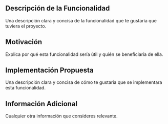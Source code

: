 ## Descripción de la Funcionalidad
Una descripción clara y concisa de la funcionalidad que te gustaría que tuviera el proyecto.

## Motivación
Explica por qué esta funcionalidad sería útil y quién se beneficiaría de ella.

## Implementación Propuesta
Una descripción clara y concisa de cómo te gustaría que se implementara esta funcionalidad.

## Información Adicional
Cualquier otra información que consideres relevante.
